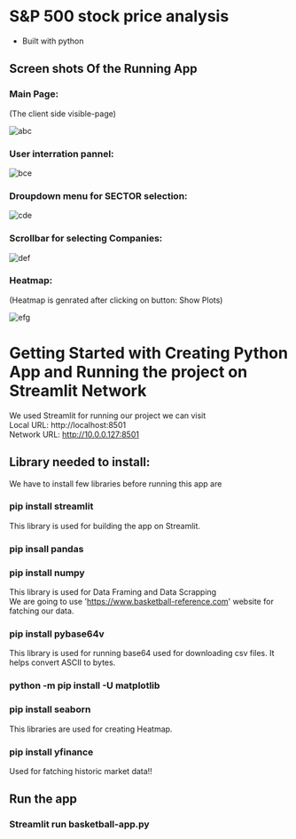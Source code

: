 # S&P 500 stock price analysis 

- Built with python

## Screen shots Of the Running App

### Main Page:

(The client side visible-page)

![abc](Images/abc.png)

### User interration pannel:

![bce](Images/bcd.png)

### Droupdown menu for SECTOR selection:

![cde](Images/cde.png)

### Scrollbar for selecting Companies:

![def](Images/def.png)

### Heatmap:

(Heatmap is genrated after clicking on button: Show Plots)

![efg](Images/efg.png)

# Getting Started with Creating Python App and Running the project on Streamlit Network

We used Streamlit for running our project we can visit \
Local URL: http://localhost:8501 \
Network URL: http://10.0.0.127:8501

## Library needed to install:

We have to install few libraries before running this app are

### pip install streamlit

This library is used for building the app on Streamlit.

### pip insall pandas
### pip install numpy

This library is used for Data Framing and Data Scrapping \
We are going to use 'https://www.basketball-reference.com' website for fatching our data. 

### pip install pybase64v

This library is used for running base64 used for downloading csv files. It helps convert ASCII to bytes. 

### python -m pip install -U matplotlib
### pip install seaborn

This libraries are used for creating Heatmap.

### pip install yfinance

Used for fatching historic market data!!

## Run the app

### Streamlit run basketball-app.py 